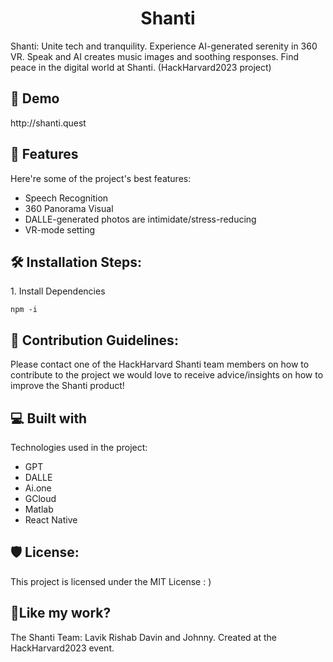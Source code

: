 <h1 align="center" id="title">Shanti</h1>

<p id="description">Shanti: Unite tech and tranquility. Experience AI-generated serenity in 360 VR. Speak and AI creates music images and soothing responses. Find peace in the digital world at Shanti. (HackHarvard2023 project)</p>

<h2>🚀 Demo</h2>

<p>http://shanti.quest</p>
  
  
<h2>🧐 Features</h2>

Here're some of the project's best features:

*   Speech Recognition
*   360 Panorama Visual
*   DALLE-generated photos are intimidate/stress-reducing
*   VR-mode setting

<h2>🛠️ Installation Steps:</h2>

<p>1. Install Dependencies</p>

```
npm -i
```

<h2>🍰 Contribution Guidelines:</h2>

Please contact one of the HackHarvard Shanti team members on how to contribute to the project we would love to receive advice/insights on how to improve the Shanti product!

  
  
<h2>💻 Built with</h2>

Technologies used in the project:

*   GPT
*   DALLE
*   Ai.one
*   GCloud
*   Matlab
*   React Native

<h2>🛡️ License:</h2>

This project is licensed under the MIT License : )

<h2>💖Like my work?</h2>

The Shanti Team: Lavik Rishab Davin and Johnny. Created at the HackHarvard2023 event.
